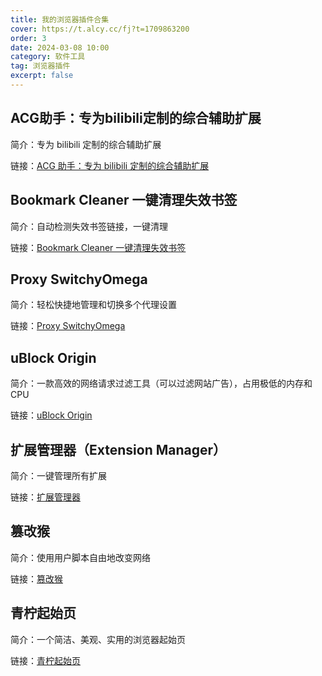 ```yaml
---
title: 我的浏览器插件合集
cover: https://t.alcy.cc/fj?t=1709863200
order: 3
date: 2024-03-08 10:00
category: 软件工具
tag: 浏览器插件
excerpt: false
---
```


## ACG助手：专为bilibili定制的综合辅助扩展

简介：专为 bilibili 定制的综合辅助扩展

链接：[ACG 助手：专为 bilibili 定制的综合辅助扩展](https://microsoftedge.microsoft.com/addons/detail/acg助手：专为bilibili定制的综合辅助扩展/fcfebhekhbkhjjimonjmbgmkbclheaoh?hl=zh-CN)

## Bookmark Cleaner 一键清理失效书签

简介：自动检测失效书签链接，一键清理

链接：[Bookmark Cleaner 一键清理失效书签](https://microsoftedge.microsoft.com/addons/detail/bookmark-cleaner-一键清理失效书签/ngmgejoidapgeildppmahnlegckjdggm?hl=zh-CN)

## Proxy SwitchyOmega

简介：轻松快捷地管理和切换多个代理设置                                    

链接：[Proxy SwitchyOmega](https://microsoftedge.microsoft.com/addons/detail/proxy-switchyomega/fdbloeknjpnloaggplaobopplkdhnikc?hl=zh-CN)                                               
## uBlock Origin                               

简介：一款高效的网络请求过滤工具（可以过滤网站广告），占用极低的内存和 CPU

链接：[uBlock Origin](https://microsoftedge.microsoft.com/addons/detail/ublock-origin/odfafepnkmbhccpbejgmiehpchacaeak?hl=zh-CN)        

## 扩展管理器（Extension Manager）          

简介：一键管理所有扩展                                           

链接：[扩展管理器](https://microsoftedge.microsoft.com/addons/detail/扩展管理器（extension-manager）/bhahgfgngfghgjhnpplmemebhenieijb?hl=zh-CN)                                       

## 篡改猴 

简介：使用用户脚本自由地改变网络                                          

链接：[篡改猴](https://microsoftedge.microsoft.com/addons/detail/篡改猴/iikmkjmpaadaobahmlepeloendndfphd?hl=zh-CN)                                                                     
## 青柠起始页                                  

简介：一个简洁、美观、实用的浏览器起始页                                   

链接：[青柠起始页](https://microsoftedge.microsoft.com/addons/detail/青柠起始页/pcpnigdkpcgemocnjhebmajldpjlbeom?hl=zh-CN)                                       
